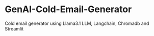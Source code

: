 # GenAI-Cold-Email-Generator
Cold email generator using Llama3.1 LLM, Langchain, Chromadb and Streamlit
